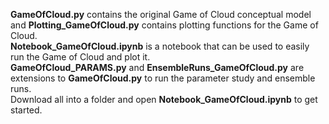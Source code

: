 **GameOfCloud.py** contains the original Game of Cloud conceptual model and **Plotting_GameOfCloud.py** contains plotting functions for the Game of Cloud. \
**Notebook_GameOfCloud.ipynb** is a notebook that can be used to easily run the Game of Cloud and plot it. \
**GameOfCloud_PARAMS.py** and **EnsembleRuns_GameOfCloud.py** are extensions to **GameOfCloud.py** to run the parameter study and ensemble runs. \
Download all into a folder and open **Notebook_GameOfCloud.ipynb** to get started.
